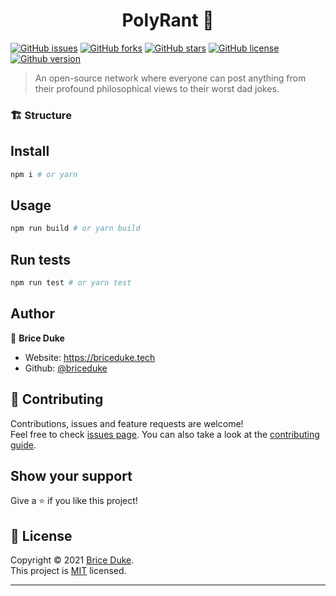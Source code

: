 <h1 align="center">PolyRant 🎤</h1>

[![GitHub issues](https://img.shields.io/github/issues/polyrant/polyrant)](https://github.com/polyrant/polyrant/issues) [![GitHub forks](https://img.shields.io/github/forks/polyrant/polyrant)](https://github.com/polyrant/polyrant/network) [![GitHub stars](https://img.shields.io/github/stars/polyrant/polyrant)](https://github.com/polyrant/polyrant/stargazers) [![GitHub license](https://img.shields.io/github/license/polyrant/polyrant)](https://github.com/polyrant/polyrant) [![Github version](https://img.shields.io/badge/version-0.0.1-blue.svg?cacheSeconds=2592000)](https://img.shields.io/badge/version-0.0.1-blue.svg?cacheSeconds=2592000)

> An open-source network where everyone can post anything from their profound philosophical views to their worst dad jokes.

<!-- ### ✨ [Demo](coming soon) -->

### 🏗 Structure

<!--
| Service            |  Description   |
| :----------------- | :------------: |
| [Babble](babble)   | Next.js Client |
| [Bravado](bravado) | Node.js Server |
-->

## Install

```sh
npm i # or yarn
```

## Usage

```sh
npm run build # or yarn build
```

## Run tests

```sh
npm run test # or yarn test
```

## Author

👤 **Brice Duke**

- Website: https://briceduke.tech
- Github: [@briceduke](https://github.com/briceduke)

## 🤝 Contributing

Contributions, issues and feature requests are welcome!<br />Feel free to check [issues page](https://github.com/polyrant/polyrant/issues). You can also take a look at the [contributing guide](https://github.com/polyrant/polyrant/blob/main/CONTRIBUTING.md).

## Show your support

Give a ⭐️ if you like this project!

## 📝 License

Copyright © 2021 [Brice Duke](https://github.com/briceduke).<br />
This project is [MIT](https://github.com/polyrant/polyrant/blob/master/LICENSE) licensed.

---
